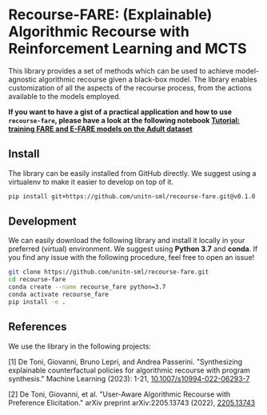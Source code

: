 # Recourse-FARE: (Explainable) Algorithmic Recourse with Reinforcement Learning and MCTS

This library provides a set of methods which can be used to achieve model-agnostic algorithmic recourse given a black-box model. The library enables customization of all the aspects of the recourse process, from the actions available to the models employed.

**If you want to have a gist of a practical application and how to use `recourse-fare`, please have a look at the following notebook [Tutorial: training FARE and E-FARE models on the Adult dataset](./recourse_fare/example/notebooks/train_fare_adult.ipynb)**

## Install

The library can be easily installed from GitHub directly. We suggest using a virtualenv to make it easier to develop on top of it.

```bash
pip install git+https://github.com/unitn-sml/recourse-fare.git@v0.1.0
```

## Development

We can easily download the following library and install it locally in your preferred (virtual) environment. We suggest using **Python 3.7** and **conda**. If you find any issue with the following procedure, feel free to open an issue!

```bash
git clone https://github.com/unitn-sml/recourse-fare.git
cd recourse-fare
conda create --name recourse_fare python=3.7
conda activate recourse_fare
pip install -e .
```

## References

We use the library in the following projects: 

[1] De Toni, Giovanni, Bruno Lepri, and Andrea Passerini. "Synthesizing explainable counterfactual policies for algorithmic recourse with program synthesis." Machine Learning (2023): 1-21, [10.1007/s10994-022-06293-7](https://link.springer.com/article/10.1007/s10994-022-06293-7)

[2] De Toni, Giovanni, et al. "User-Aware Algorithmic Recourse with Preference Elicitation." arXiv preprint arXiv:2205.13743 (2022), [2205.13743](https://arxiv.org/abs/2205.13743)